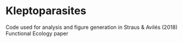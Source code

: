 # Kleptoparasites
Code used for analysis and figure generation in Straus &amp; Avilés (2018) Functional Ecology paper
